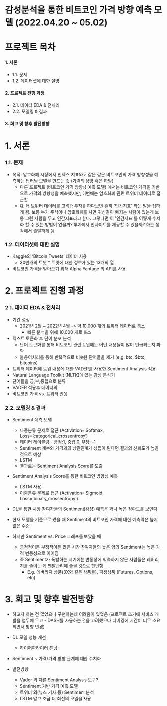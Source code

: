 
# 감성분석을 통한 비트코인 가격 방향 예측 모델 (2022.04.20 ~ 05.02) 

# 프로젝트 목차 

#### 1. 서론
 - 1.1. 문제
 - 1.2. 데이터셋에 대한 설명 

#### 2. 프로젝트 진행 과정 
- 2.1. 데이터 EDA & 전처리 
- 2.2. 모델링 & 결과 

#### 3. 회고 및 향후 발전방향  

# 1. 서론 
### 1.1. 문제
- 목적: 암호화폐 시장에서 인덱스 지표와도 같은 같은 비트코인의 가격 방향성을 예측하는 딥러닝 모델을 만드는 것 (가격의 상방 혹은 하방) 
  - 다른 프로젝트 (비트코인 가격 방향성 예측 모델) 에서는 비트코인 가격을 기반으로 가격의 방향성을 예측했지만, 이번에는 암호화폐 관련 트위터 데이터로 접근할  
  - Q. 왜 트위터 데이터를 고려?: 투자를 하다보면 흔히 '인간지표' 라는 말을 접하게 됨. 보통 누가 주식이나 암호화폐를 사면 귀신같이 빠지는 사람이 있는게 보통 그런 사람을 두고 인간지표라고 한다. 그렇다면 이 '인간지표'를 어떻게 수치화 할 수 있는 방법이 없을까? 투자에서 인사이트를 제공할 수 있을까? 하는 생각에서 출발하게 됨  

### 1.2. 데이터셋에 대한 설명 
- Kaggle의 ‘Bitcoin Tweets’ 데이터 사용 
  - 30만개의 트윗 * 트윗에 대한 정보가 있는 13개의 열 
- 비트코인 가격을 받아오기 위해 Alpha Vantage 의 API를 사용 

# 2. 프로젝트 진행 과정 
### 2.1. 데이터 EDA & 전처리 
- 기간 설정
  - 2021년 2월 ~ 2022년 4월 -> 약 10,000 개의 트위터 데이터로 축소 
    - 빠른 분석을 위해 10,000 개로 축소
- 텍스트 토큰화 후 단어 분포 분석 
  - 단어 토큰화를 통해 비트코인 관련 트윗에는 어떤 내용들이 많이 언급되는지 파악
  - 불용어처리를 통해 반복적으로 비슷한 단어들을 제거 (e.g. btc, $btc, bitcoins)  
- 트위터 데이터에 트윗 내용에 대한 VADER를 사용한 Sentiment Analysis 적용 
 - Natural Language Toolkit (NLTK)에 있는 감성 분석기 
 - 단어들을 긍,부,중립으로 분류 
- VADER 적용후 데이터의
- 비트코인 가격 vs. 트위터 반응

### 2.2. 모델링 & 결과 

- Sentiment 예측 모델 
  - 다중분류 문제로 접근 (Activation= Softmax, Loss=’categorical_crossentropy’) 
  - 데이터 레이블링 - 긍정:1, 중립:0, 부정: -1
  - Sentiment 계수와 가격과의 상관관계가 성립이 된다면 결과의 신뢰도가 높을 것으로 예상
  - LSTM  
  - 결과로는 Sentiment Analysis Score를 도출 

- Sentiment Analysis Score를 통한 비트코인 방향성 예측 
  - LSTM 사용 
  - 이중분류 문제로 접근 (Activation= Sigmoid, Loss=’binary_crossentropy’) 

- DL을 통한 시장 참여자들의 Sentiment(감성) 예측은 꽤나 높은 정확도를 보인다 
- 현재 모델을 기준으로 봤을 때 Sentiment의 비트코인 가격에 대한 예측력은 높지 않은 수준 
- 하지만 Sentiment vs. Price 그래프를 보았을 때 	
  - 긍정적이든 부정적이든 많은 시장 참여자들의 높은 양의 Sentiment는 높은 가격 변동성으로 이어짐
  - 즉 Sentiment가 폭발하는 시기에는 변동성에 익숙하지 않은 사람들은 레버리지를 줄이는 게 멘탈관리에 좋을 것으로 판단함 
    - E.g. 레버리지 상품(3X와 같은 상품들), 파생상품 (Futures, Options, etc)
 
# 3. 회고 및 향후 발전방향  
- 하고자 하는 건 많았으나 구현하는데 어려움이 있었음 (프로젝트 초기에 서비스 개발을 염두에 두고 - DASH를 사용하는 것을 고려했으나 디버깅에 시간이 너무 소요되면서 방향 변경)
- DL 모델 성능 개선 
  - 하이퍼파라미터 튜닝 
- Sentiment ~ 가격/가격 방향 관계에 대한 수치화

- 발전방향 
  - Vader 외 다른 Sentiment Analysis 도구? 
  - Sentiment 기반 가격 예측 모델  
  - 트위터 외(뉴스 기사 등) Sentiment 분석 
  - LSTM 말고 조금 더 최신의 모델을 사용 





